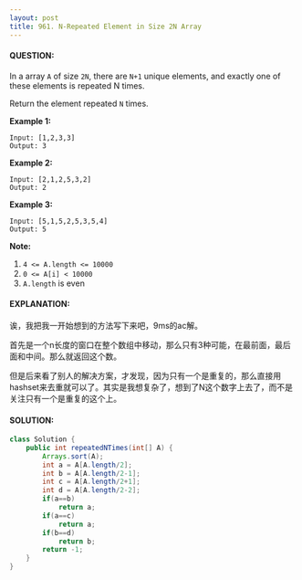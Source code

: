 ```yaml
---
layout: post
title: 961. N-Repeated Element in Size 2N Array
---
```


#### QUESTION:

In a array `A` of size `2N`, there are `N+1` unique elements, and exactly one of these elements is repeated N times.

Return the element repeated `N` times.

**Example 1:**

```
Input: [1,2,3,3]
Output: 3
```

**Example 2:**

```
Input: [2,1,2,5,3,2]
Output: 2
```

**Example 3:**

```
Input: [5,1,5,2,5,3,5,4]
Output: 5
```

**Note:**

1. `4 <= A.length <= 10000`
2. `0 <= A[i] < 10000`
3. `A.length` is even

#### EXPLANATION:

诶，我把我一开始想到的方法写下来吧，9ms的ac解。

首先是一个n长度的窗口在整个数组中移动，那么只有3种可能，在最前面，最后面和中间。那么就返回这个数。

但是后来看了别人的解决方案，才发现，因为只有一个是重复的，那么直接用hashset来去重就可以了。其实是我想复杂了，想到了N这个数字上去了，而不是关注只有一个是重复的这个上。

#### SOLUTION:

```java
class Solution {
    public int repeatedNTimes(int[] A) {
        Arrays.sort(A);
        int a = A[A.length/2];
        int b = A[A.length/2-1];
        int c = A[A.length/2+1];
        int d = A[A.length/2-2];
        if(a==b)
            return a;
        if(a==c)
            return a;
        if(b==d)
            return b;
        return -1;
    }
}
```

